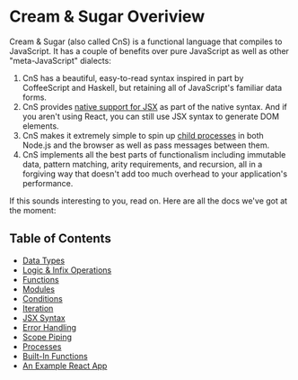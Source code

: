 # Cream & Sugar Overiview

Cream & Sugar (also called CnS) is a functional language that compiles to JavaScript. It has a couple of benefits over pure JavaScript as well as other "meta-JavaScript" dialects:

1. CnS has a beautiful, easy-to-read syntax inspired in part by CoffeeScript and Haskell, but retaining all of JavaScript's familiar data forms.
2. CnS provides [native support for JSX](./jsx.md) as part of the native syntax. And if you aren't using React, you can still use JSX syntax to generate DOM elements.
3. CnS makes it extremely simple to spin up [child processes](./processes.md) in both Node.js and the browser as well as pass messages between them.
4. CnS implements all the best parts of functionalism including immutable data, pattern matching, arity requirements, and recursion, all in a forgiving way that doesn't add too much overhead to your application's performance.

If this sounds interesting to you, read on. Here are all the docs we've got at the moment:

## Table of Contents

- [Data Types](datatypes.md)
- [Logic & Infix Operations](operations.md)
- [Functions](functions.md)
- [Modules](modules.md)
- [Conditions](conditions.md)
- [Iteration](iteration.md)
- [JSX Syntax](jsx.md)
- [Error Handling](errors.md)
- [Scope Piping](pipes.md)
- [Processes](processes.md)
- [Built-In Functions](bifs.md)
- [An Example React App](sample.md)
